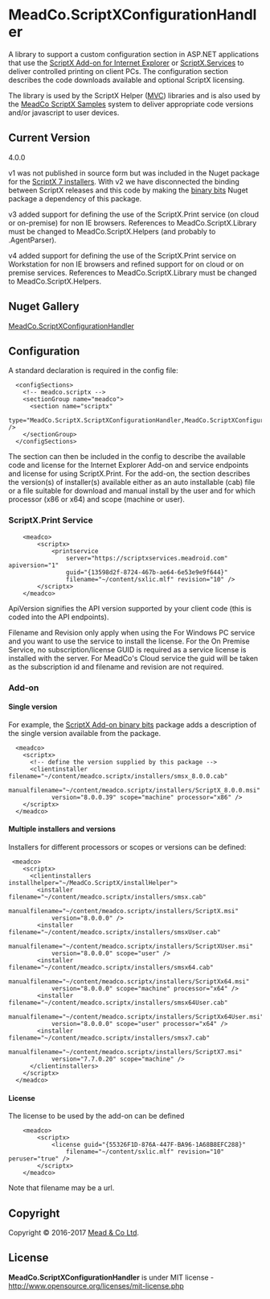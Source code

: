 
# MeadCo.ScriptXConfigurationHandler
A library to support a custom configuration section in ASP.NET applications that use the [ScriptX Add-on for Internet Explorer][6] or [ScriptX.Services][7] to deliver controlled printing on client PCs. The configuration section describes the code downloads available and optional ScriptX licensing. 

The library is used by the ScriptX Helper ([MVC][1]) libraries and is also used by the [MeadCo ScriptX Samples][5] system to deliver appropriate code versions and/or javascript to user devices.

## Current Version
4.0.0

v1 was not published in source form but was included in the Nuget package for the [ScriptX 7 installers][2]. With v2 we have disconnected the binding between ScriptX releases and this code by making the [binary bits][3] Nuget package a dependency of this package.

v3 added support for defining the use of the ScriptX.Print service (on cloud or on-premise) for non IE browsers. References to MeadCo.ScriptX.Library must be changed to MeadCo.ScriptX.Helpers (and probably to .AgentParser).

v4 added support for defining the use of the ScriptX.Print service on Workstation for non IE browsers and refined support for on cloud or on premise services. References to MeadCo.ScriptX.Library must be changed to MeadCo.ScriptX.Helpers.

## Nuget Gallery
[MeadCo.ScriptXConfigurationHandler][4]
## Configuration

A standard declaration is required in the config file:

```
  <configSections>
    <!-- meadco.scriptx -->
    <sectionGroup name="meadco">
      <section name="scriptx" 
           type="MeadCo.ScriptX.ScriptXConfigurationHandler,MeadCo.ScriptXConfigurationHandler" />
    </sectionGroup>
  </configSections>
```

The section can then  be included in the config to describe the available code and license for the Internet Explorer Add-on and service endpoints and license for using ScriptX.Print.
For the add-on, the section describes the version(s) of installer(s) available either as an auto installable (cab) file or a file suitable for download and manual install by the user and for which processor (x86 or x64) and scope (machine or user).

### ScriptX.Print Service

```
    <meadco>
        <scriptx>
            <printservice 
                server="https://scriptxservices.meadroid.com" apiversion="1"
                guid="{13598d2f-8724-467b-ae64-6e53e9e9f644}"
                filename="~/content/sxlic.mlf" revision="10" />
        </scriptx>
    </meadco>
```
ApiVersion signifies the API version supported by your client code (this is coded into the API endpoints).

Filename and Revision only apply when using the For Windows PC service and you want to use the service to install the license. 
For the On Premise Service, no subscription/license GUID is required as a service license is installed with the server.
For MeadCo's Cloud service the guid will be taken as the subscription id and filename and revision are not required.

### Add-on

#### Single version
For example, the [ScriptX Add-on binary bits][3] package adds a description of the single version available from the package.

```
  <meadco>
    <scriptx>
      <!-- define the version supplied by this package -->
      <clientinstaller filename="~/content/meadco.scriptx/installers/smsx_8.0.0.cab" 
            manualfilename="~/content/meadco.scriptx/installers/ScriptX_8.0.0.msi" 
            version="8.0.0.39" scope="machine" processor="x86" />     
    </scriptx>
  </meadco>
```

#### Multiple installers and versions
Installers for different processors or scopes or versions can be defined:
```
 <meadco>
    <scriptx>
      <clientinstallers installhelper="~/MeadCo.ScriptX/installHelper">
        <installer filename="~/content/meadco.scriptx/installers/smsx.cab" 
            manualfilename="~/content/meadco.scriptx/installers/ScriptX.msi" 
            version="8.0.0.0" />
        <installer filename="~/content/meadco.scriptx/installers/smsxUser.cab" 
            manualfilename="~/content/meadco.scriptx/installers/ScriptXUser.msi" 
            version="8.0.0.0" scope="user" />
        <installer filename="~/content/meadco.scriptx/installers/smsx64.cab" 
            manualfilename="~/content/meadco.scriptx/installers/ScriptXx64.msi" 
            version="8.0.0.0" scope="machine" processor="x64" />
        <installer filename="~/content/meadco.scriptx/installers/smsx64User.cab" 
            manualfilename="~/content/meadco.scriptx/installers/ScriptXx64User.msi" 
            version="8.0.0.0" scope="user" processor="x64" />
        <installer filename="~/content/meadco.scriptx/installers/smsx7.cab" 
            manualfilename="~/content/meadco.scriptx/installers/ScriptX7.msi" 
            version="7.7.0.20" scope="machine" />        
      </clientinstallers>
    </scriptx>
  </meadco>
```

#### License
The license to be used by the add-on can be defined 

```
    <meadco>
        <scriptx>
            <license guid="{55326F1D-876A-447F-BA96-1A68B8EFC288}" 
                filename="~/content/sxlic.mlf" revision="10" peruser="true" />
        </scriptx>
    </meadco>
```

Note that filename may be a url. 

## Copyright
Copyright © 2016-2017 [Mead & Co Ltd][6].

## License 
**MeadCo.ScriptXConfigurationHandler** is under MIT license - http://www.opensource.org/licenses/mit-license.php

[1]: https://github.com/MeadCo/ScriptXASPNETMVC
[2]: https://www.nuget.org/packages/MeadCoScriptXInstallers/
[3]: https://www.nuget.org/packages/MeadCoScriptXBinaryBits/
[4]: https://www.nuget.org/packages/MeadCoScriptXConfigurationHandler
[5]: http://scriptxprintsamples.meadroid.com/
[6]: https://www.meadroid.com/Features/ScriptXAddOn
[7]: https://scriptxservices.meadroid.com